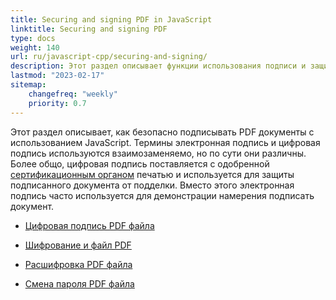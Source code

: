 ```yaml
---
title: Securing and signing PDF in JavaScript
linktitle: Securing and signing PDF
type: docs
weight: 140
url: ru/javascript-cpp/securing-and-signing/
description: Этот раздел описывает функции использования подписи и защиты вашего PDF документа с помощью JavaScript
lastmod: "2023-02-17"
sitemap:
    changefreq: "weekly"
    priority: 0.7
---
```


Этот раздел описывает, как безопасно подписывать PDF документы с использованием JavaScript. Термины электронная подпись и цифровая подпись используются взаимозаменяемо, но по сути они различны. Более общо, цифровая подпись поставляется с одобренной [сертификационным органом](https://en.wikipedia.org/wiki/Certificate_authority) печатью и используется для защиты подписанного документа от подделки. Вместо этого электронная подпись часто используется для демонстрации намерения подписать документ.

- [Цифровая подпись PDF файла](/pdf/javascript-cpp/sign-pdf/)
- [Шифрование и файл PDF](/pdf/javascript-cpp/encrypt-pdf/)
- [Расшифровка PDF файла](/pdf/javascript-cpp/decrypt-pdf/)

- [Смена пароля PDF файла](/pdf/javascript-cpp/change-password-pdf/)